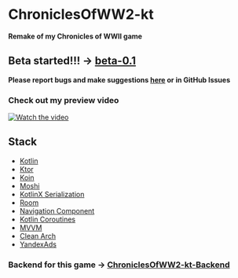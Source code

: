 # ChroniclesOfWW2-kt
**Remake of my Chronicles of WWII game**
## Beta started!!! -> [beta-0.1](https://github.com/kursor1337/ChroniclesOfWW2-kt-android/releases/tag/beta-0.1)
**Please report bugs and make suggestions [here](vk.com/gray_chiken) or in GitHub Issues**

### Check out my preview video
[![Watch the video](https://img.youtube.com/vi/DLo3eyAUalo/maxresdefault.jpg)](https://youtu.be/DLo3eyAUalo)

## Stack
* [Kotlin](https://kotlinlang.org/)
* [Ktor](https://ktor.io/)
* [Koin](https://insert-koin.io/)
* [Moshi](https://github.com/square/moshi)
* [KotlinX Serialization](https://kotlinlang.org/docs/serialization.html)
* [Room](https://developer.android.com/training/data-storage/room)
* [Navigation Component](https://developer.android.com/guide/navigation/navigation-getting-started)
* [Kotlin Coroutines](https://kotlinlang.org/docs/coroutines-overview.html#documentation)
* [MVVM](https://developer.android.com/topic/libraries/architecture/viewmodel)
* [Clean Arch](https://developer.android.com/topic/architecture)
* [YandexAds](https://yandex.ru/dev/mobile-ads/)

### Backend for this game -> [ChroniclesOfWW2-kt-Backend](https://github.com/kursor1337/ChroniclesOfWW2-kt-Backend)
